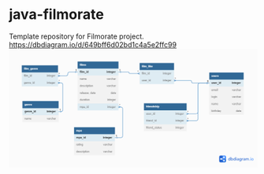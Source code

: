 # java-filmorate
Template repository for Filmorate project.
https://dbdiagram.io/d/649bff6d02bd1c4a5e2ffc99
![filmorate DB ER-diagram](images/DBDiagramm.png)

